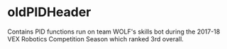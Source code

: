 # oldPIDHeader
Contains PID functions run on team WOLF's skills bot during the 2017-18 VEX Robotics Competition Season which ranked 3rd overall.
